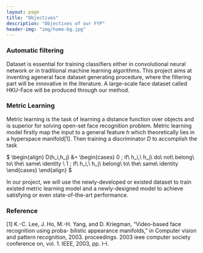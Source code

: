 ```yaml
---
layout: page
title: "Objectives"
description: "Objectives of our FYP"
header-img: "img/home-bg.jpg"
---
```




### Automatic filtering


Dataset is essential for training classifiers either in convolutional neural network or in traditional machine learning algorithms. This project aims at inventing ageneral face dataset generating procedure, where the filtering part will be innovative in the literature. A large-scale face dataset called HKU-Face will be produced through our method. 



### Metric Learning


Metric learning is the task of learning a distance function over objects and is superior for solving open-set face recognition problem. Metric learning model firstly map the input to a general feature $h$ which theoretically lies in a hyperspace manifold[1]. Then training a discriminator $D$ to accomplish the task 

$
\begin{align}
D(h_i,h_j) &=
\begin{cases} 
0 \; if\ h_i,\ h_j\ do\ not\ belong\ to\ the\ same\ identity \\
1 \; if\ h_i,\ h_j\ belong\ to\ the\ same\ identity
\end{cases}
\end{align}
$

In our project, we will use the newly-developed or existed dataset to train existed metric learning model and a newly-designed model to achieve satisfying or even state-of-the-art performance.


### Reference

[1] K.-C. Lee, J. Ho, M.-H. Yang, and D. Kriegman, “Video-based face recognition using proba- bilistic appearance manifolds,” in Computer vision and pattern recognition, 2003. proceedings. 2003 ieee computer society conference on, vol. 1. IEEE, 2003, pp. I–I.


